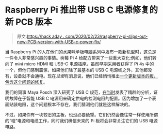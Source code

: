 # Raspberry Pi 推出带 USB C 电源修复的新 PCB 版本

> 原文:[https://hack aday . com/2020/02/23/raspberry-pi-slips-out-new-PCB-version-with-USB-c-power-fix/](https://hackaday.com/2020/02/23/raspberry-pi-slips-out-new-pcb-version-with-usb-c-power-fix/)

当 Raspberry Pi 的人在他们的水果味单板电脑系列中发布一款新机型时，这总是一件令人非常感兴趣的事情。树莓 Pi 4 给配方带来了一些重大变化:例如，他们转向了 ~~mini~~ micro HDMI 和 USB-C 电源插座。虽然早期采用者获得了 Pi 4s 中的一个，但他们感到震惊，如果他们除了最基本的 USB C 电源线之外，其他都没有，设备就不会通电。现在*注册*有消息说，他们已经悄悄推出[一个更新版本的板，包含这个问题的修复](https://www.theregister.co.uk/2020/02/21/pi_4_fixed/)。

我们的同事 Maya Posch 深入研究了 USB C 规范，[在当时](https://hackaday.com/2019/07/16/exploring-the-raspberry-pi-4-usb-c-issue-in-depth/)发表了精辟的分析，证明故障在于智能 USB C 电源用来确定供电的检测电阻的配置。因为增加了一个表面贴装电阻，这个问题根本不存在，我们猜测他们就是这样解决的。

不过，如果你有一块较旧的主板，也没必要绝望。它们仍然会像往常一样使用所谓的“哑”电源和电缆工作，同时我们确信未来的 Pi 板将会非常关注它们的 USB 电源电路。